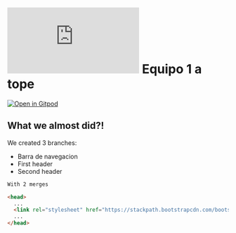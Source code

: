 # ![4Geeks Logo](http://assets.breatheco.de/apis/img/images.php?blob&random&cat=icon&tags=4geeks,16) Equipo 1 a tope

[![Open in Gitpod](https://gitpod.io/button/open-in-gitpod.svg)](https://cd35df40-ec5e-4442-9a6e-2850ab26c913.ws-eu01.gitpod.io/)

## What we almost did?!

We created 3 branches:
- Barra de navegacion
- First header
- Second header

```sh
With 2 merges
```

```html
<head>
  ...
  <link rel="stylesheet" href="https://stackpath.bootstrapcdn.com/bootstrap/4.1.3/css/bootstrap.min.css" integrity="sha384-MCw98/SFnGE8fJT3GXwEOngsV7Zt27NXFoaoApmYm81iuXoPkFOJwJ8ERdknLPMO" crossorigin="anonymous">
  ...
</head>
```